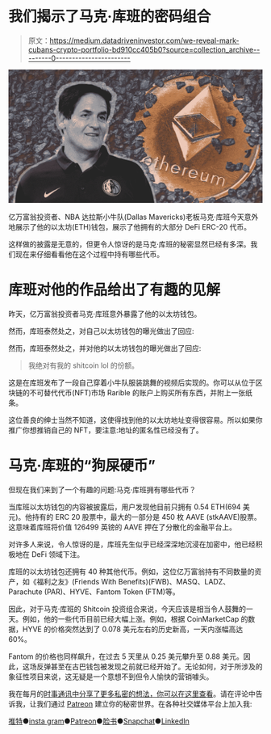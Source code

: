 # 我们揭示了马克·库班的密码组合

> 原文：<https://medium.datadriveninvestor.com/we-reveal-mark-cubans-crypto-portfolio-bd910cc405b0?source=collection_archive---------0----------------------->

![](img/37d9a48399fc2ae6654b961864820784.png)

亿万富翁投资者、NBA 达拉斯小牛队(Dallas Mavericks)老板马克·库班今天意外地展示了他的以太坊(ETH)钱包，展示了他拥有的大部分 DeFi ERC-20 代币。

这样做的披露是无意的，但更令人惊讶的是马克·库班的秘密显然已经有多深。我们现在来仔细看看他在这个过程中持有哪些代币。

# 库班对他的作品给出了有趣的见解

昨天，亿万富翁投资者马克·库班意外暴露了他的以太坊钱包。

然而，库班泰然处之，对自己以太坊钱包的曝光做出了回应:

然而，库班泰然处之，并对他的以太坊钱包的曝光做出了回应:

> 我绝对有我的 shitcoin lol 的份额。

这是在库班发布了一段自己穿着小牛队服装跳舞的视频后实现的。你可以从位于区块链的不可替代代币(NFT)市场 Rarible 的账户上购买所有东西，并附上一张纸条。

这位善良的绅士当然不知道，这使得找到他的以太坊地址变得很容易。所以如果你推广你想推销自己的 NFT，要注意:地址的匿名性已经没有了。

# 马克·库班的“狗屎硬币”

但现在我们来到了一个有趣的问题:马克·库班拥有哪些代币？

当库班以太坊钱包的内容被披露后，用户发现他目前只拥有 0.54 ETH(694 美元)。他持有的 ERC 20 股票中，最大的一部分是 450 枚 AAVE (stkAAVE)股票。这意味着库班将价值 126499 英镑的 AAVE 押在了分散化的金融平台上。

对许多人来说，令人惊讶的是，库班先生似乎已经深深地沉浸在加密中，他已经积极地在 DeFi 领域下注。

库班的以太坊钱包还拥有 40 种其他代币。例如，这位亿万富翁持有不同数量的资产，如《福利之友》(Friends With Benefits)(FWB)、MASQ、LADZ、Parachute (PAR)、HYVE、Fantom Token (FTM)等。

因此，对于马克·库班的 Shitcoin 投资组合来说，今天应该是相当令人鼓舞的一天。例如，他的一些代币目前已经大幅上涨。例如，根据 CoinMarketCap 的数据，HYVE 的价格突然达到了 0.078 美元左右的历史新高，一天内涨幅高达 60%。

Fantom 的价格也同样飙升，在过去 5 天里从 0.25 美元攀升至 0.88 美元。因此，这场反弹甚至在古巴钱包被发现之前就已经开始了。无论如何，对于所涉及的象征性项目来说，这无疑是一个意想不到但令人愉快的营销噱头。

我在每月的[时事通讯中分享了更多私密的想法，你可以在这里查看](https://mailchi.mp/bf8f8e8ed697/keep-in-touch-with-lukas)。请在评论中告诉我，让我们通过 [Patreon](https://www.patreon.com/lukaswiesflecker) 建立你的秘密世界。在各种社交媒体平台上加入我:

[推特](https://twitter.com/WiesfleckerL)●[insta gram](https://www.instagram.com/lukaswiesflecker/)●[Patreon](https://www.patreon.com/lukaswiesflecker)●[脸书](https://www.facebook.com/lukaswiesfleckerr)●[Snapchat](https://www.snapchat.com/add/luggooo)●[LinkedIn](https://www.linkedin.com/in/lukas-wiesflecker-1b11251a5/)